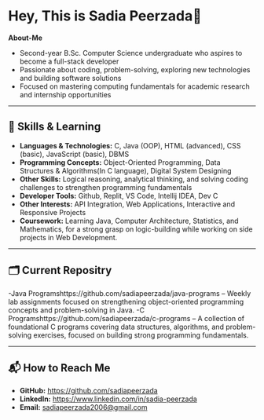 # Hey, This is Sadia Peerzada👋
  **About-Me**
- Second-year B.Sc. Computer Science undergraduate who aspires to become a full-stack developer 
- Passionate about coding, problem-solving, exploring new technologies and building software solutions
- Focused on mastering computing fundamentals for academic research and internship opportunities



---

## 🔧 Skills & Learning
- **Languages & Technologies:** C, Java (OOP), HTML (advanced), CSS (basic), JavaScript (basic), DBMS
- **Programming Concepts:** Object-Oriented Programming, Data Structures & Algorithms(In C language), Digital System Designing
- **Other Skills:** Logical reasoning, analytical thinking, and solving coding challenges to strengthen programming fundamentals
- **Developer Tools:** Github, Replit, VS Code, Intellij IDEA, Dev C
- **Other Interests:** API Integration, Web Applications, Interactive and Responsive Projects
- **Coursework:** Learning Java, Computer Architecture, Statistics, and Mathematics, for a strong grasp on logic-building while working on side projects in Web Development.



---

## 🗂️ Current Repositry 
-Java Programshttps://github.com/sadiapeerzada/java-programs – Weekly lab assignments focused on strengthening object-oriented programming concepts and problem-solving in Java.
-C Programshttps://github.com/sadiapeerzada/c-programs – A collection of foundational C programs covering data structures, algorithms, and problem-solving exercises, focused on building strong programming fundamentals.



---

## 📬 How to Reach Me
- **GitHub:** https://github.com/sadiapeerzada
- **LinkedIn:** https://www.linkedin.com/in/sadia-peerzada
- **Email:** sadiapeerzada2006@gmail.com



